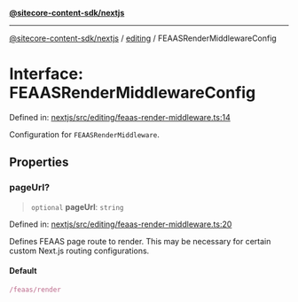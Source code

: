 [**@sitecore-content-sdk/nextjs**](../../README.md)

***

[@sitecore-content-sdk/nextjs](../../README.md) / [editing](../README.md) / FEAASRenderMiddlewareConfig

# Interface: FEAASRenderMiddlewareConfig

Defined in: [nextjs/src/editing/feaas-render-middleware.ts:14](https://github.com/Sitecore/xmc-jss-dev/blob/28923ef088ac4be62069deb221a0ddc7386ea85e/packages/nextjs/src/editing/feaas-render-middleware.ts#L14)

Configuration for `FEAASRenderMiddleware`.

## Properties

### pageUrl?

> `optional` **pageUrl**: `string`

Defined in: [nextjs/src/editing/feaas-render-middleware.ts:20](https://github.com/Sitecore/xmc-jss-dev/blob/28923ef088ac4be62069deb221a0ddc7386ea85e/packages/nextjs/src/editing/feaas-render-middleware.ts#L20)

Defines FEAAS page route to render.
This may be necessary for certain custom Next.js routing configurations.

#### Default

```ts
/feaas/render
```
